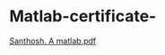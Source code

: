 # Matlab-certificate-
[Santhosh. A matlab.pdf](https://github.com/user-attachments/files/20261023/Santhosh.A.matlab.pdf)
